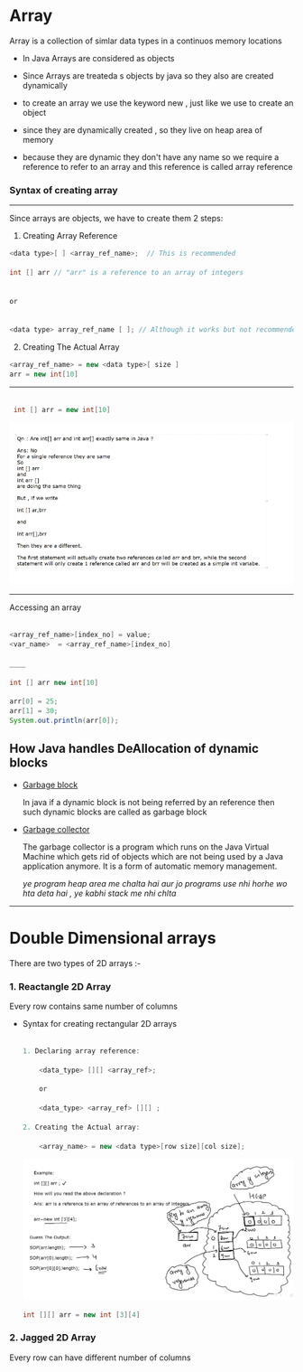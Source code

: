  # Array

Array is a collection of simlar data types in a continuos memory locations

- In Java Arrays are considered as objects

- Since Arrays are treateda s objects by java so they also are created dynamically

- to create an array we use the keyword new , just like we use to create an object

- since they are dynamically created , so they live on heap area of memory

- because they are dynamic they don't have any name so we require a reference to refer to an array and this reference is called array reference

### Syntax of creating array 
___

Since arrays are objects, we have to create them 2 steps:
1. Creating Array Reference

```java
<data type>[ ] <array_ref_name>;  // This is recommended 

int [] arr // "arr" is a reference to an array of integers


or 


<data type> array_ref_name [ ]; // Although it works but not recommended

```




2. Creating The Actual Array 
```java
<array_ref_name> = new <data type>[ size ]
arr = new int[10]
```
___
```java
 
 int [] arr = new int[10]

```
![Alt text](image.png)
___

Accessing an array 

```java

<array_ref_name>[index_no] = value;
<var_name>  = <array_ref_name>[index_no]

____

int [] arr new int[10]

arr[0] = 25;
arr[1] = 30;
System.out.println(arr[0]);

```

## How Java handles  DeAllocation of dynamic blocks

*  <u>Garbage block</u>

    In java if a dynamic block is not being referred by an reference then such dynamic blocks are called as garbage block

* <u>Garbage collector</u>

    The garbage collector is a program which runs on the Java Virtual Machine which gets rid of objects which are not being used by a Java application anymore. It is a form of automatic memory management.

    <i>ye program heap area me chalta hai aur jo programs use nhi horhe wo hta deta hai , ye kabhi stack me nhi chlta</i>

___

# Double Dimensional arrays

There are two types of 2D arrays :-


### 1. Reactangle 2D Array
Every row contains same number of columns

* Syntax for creating rectangular 2D arrays
    ```java

    1. Declaring array reference:

        <data_type> [][] <array_ref>;

        or

        <data_type> <array_ref> [][] ;

    2. Creating the Actual array:

        <array_name> = new <data type>[row size][col size];
    ```

    ![Alt text](image-1.png)
    ```java
    int [][] arr = new int [3][4]
    ```

### 2. Jagged 2D Array
Every row can have different number of columns

